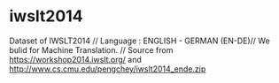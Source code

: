 # iwslt2014
Dataset of IWSLT2014 //
Language : ENGLISH - GERMAN (EN-DE)//
We bulid for Machine Translation. //
Source from https://workshop2014.iwslt.org/ and http://www.cs.cmu.edu/pengchey/iwslt2014_ende.zip
